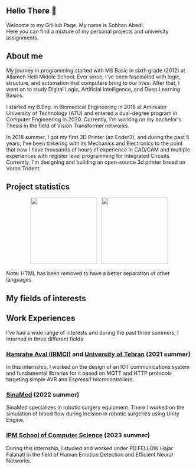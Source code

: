 ## Hello There 👋
Welcome to my GitHub Page. My name is Sobhan Abedi.
<br/>Here you can find a mixture of my personal projects and university assignments.

## About me
My journey in programming started with MS Basic in sixth grade (2012) at Allameh Helli Middle School. Ever since, I've been fascinated with logic, structure, and automation that computers bring to our lives.
After that, I went on to study Digital Logic, Artificial Intelligence, and Deep Learning Basics. <!-- During which my projects were awarded first and second positions in two consecutive years in the field of computer science. -->

I started my B.Eng. in Biomedical Engineering in 2018 at Amirkabir University of Technology (ATU) and entered a dual-degree program in Computer Engineering in 2020. Currently, I'm working on my bachelor's Thesis in the field of Vision Transformer networks.

In 2018 summer, I got my first 3D Printer (an Ender3), and during the past 5 years, I've been tinkering with its Mechanics and Electronics to the point that now I have thousands of hours of experience in CAD/CAM and multiple experiences with register level programming for Integrated Circuits. Currently, I'm designing and building an open-source 3d printer based on Voron Trident.

## Project statistics
<p align="center">
  <img height="180em" src="https://github-readme-stats-sobhanabedis-projects.vercel.app/api?username=SobhanAbedi&show_icons=true&include_all_commits=true&count_private=true&theme=blueberry"/>
  &nbsp;
  <img height="180em" src="https://github-readme-stats-sobhanabedis-projects.vercel.app/api/top-langs/?username=SobhanAbedi&layout=compact&langs_count=8&hide=html&theme=blueberry"/>
</p>
Note: HTML has been removed to have a better separation of other languages

## My fields of interests

## Work Experiences
I've had a wide range of interests and during the past three summers, I Interned in three different fields

### <a href="https://mci.ir/web/business-en/iot">Hamrahe Aval (IRMCI)</a> and <a href="https://ut.ac.ir/en">University of Tehran</a> (2021 summer)
In this internship, I worked on the design of an IOT communications system and fundamental libraries for it based on MQTT and HTTP protocols targeting simple AVR and Espressif microcontrollers.

### <a href="https://sinamed.ir/">SinaMed</a> (2022 summer)
SinaMed specializes in robotic surgery equipment. There I worked on the simulation of blood flow during incision in robotic surgeries using Unity Engine.

### <a href="https://cs.ipm.ac.ir/">IPM School of Computer Science</a> (2023 summer)
During this internship, I studied and worked under PD.FELLOW Hajar Falahati in the field of Human Emotion Detection and Efficient Neural Networks.

<!--
**SobhanAbedi/SobhanAbedi** is a ✨ _special_ ✨ repository because its `README.md` (this file) appears on your GitHub profile.

Here are some ideas to get you started:

- 🔭 I’m currently working on ...
- 🌱 I’m currently learning ...
- 👯 I’m looking to collaborate on ...
- 🤔 I’m looking for help with ...
- 💬 Ask me about ...
- 📫 How to reach me: ...
- 😄 Pronouns: ...
- ⚡ Fun fact: ...
-->
